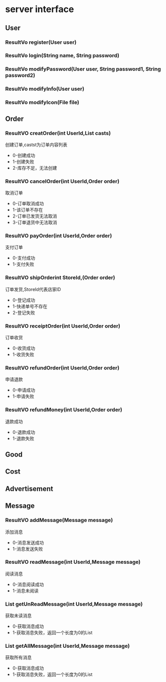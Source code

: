 # server interface

## User

### ResultVo register(User user)

### ResultVo login(String name, String password)

### ResultVo modifyPassword(User user, String password1, String password2)

### ResultVo modifyInfo(User user)

### ResultVo modifyIcon(File file)

## Order

### ResultVO creatOrder(int UserId,List<CastVO> casts)
 创建订单,castst为订单内容列表
 - 0-创建成功
 - 1-创建失败
 - 2-库存不足，无法创建

### ResultVO cancelOrder(int UserId,Order order)
 取消订单
 - 0-订单取消成功
 - 1-该订单不存在
 - 2-订单已发货无法取消
 - 3-订单退货中无法取消

### ResultVO payOrder(int UserId,Order order)
 支付订单
 - 0-支付成功
 - 1-支付失败

### ResultVO shipOrderint StoreId,(Order order)
 订单发货,StoreId代表店家ID
 - 0-登记成功
 - 1-快递单号不存在
 - 2-登记失败

### ResultVO receiptOrder(int UserId,Order order)
 订单收货
 - 0-收货成功
 - 1-收货失败

### ResultVO refundOrder(int UserId,Order order)
 申请退款
 - 0-申请成功
 - 1-申请失败

### ResultVO refundMoney(int UserId,Order order)
 退款成功
 - 0-退款成功
 - 1-退款失败

## Good

## Cost

## Advertisement

## Message

### ResultVO addMessage(Message message)
添加消息
- 0-消息发送成功
- 1-消息发送失败

### ResultVO readMessage(int UserId,Message message)
 阅读消息
- 0-消息阅读成功
- 1-消息未阅读

### List<Message> getUnReadMessage(int UserId,Message message)
 获取未读消息
 - 0-获取消息成功
 - 1-获取消息失败，返回一个长度为0的List

### List<Message> getAllMessage(int UserId,Message message)
获取所有消息
- 0-获取消息成功
- 1-获取消息失败，返回一个长度为0的List
